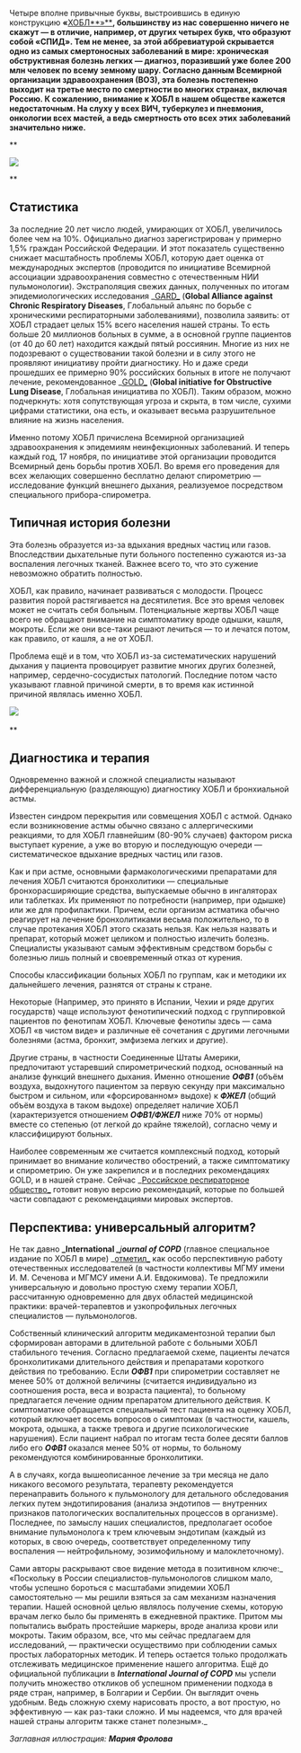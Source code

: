 Четыре вполне привычные буквы, выстроившись в единую конструкцию **«**[ХОБЛ**»**](http://apps.who.int/classifications/icd10/browse/2016/en#/J44)**, большинству из нас совершенно ничего не скажут **—** в отличие, например, от других четырех букв, что образуют собой «СПИД». Тем не менее, за этой аббревиатурой скрывается одно из самых смертоносных заболеваний в мире: хроническая обструктивная болезнь легких — диагноз, поразивший уже более 200 млн человек по всему земному шару. Согласно данным Всемирной организации здравоохранения (ВОЗ), эта болезнь постепенно выходит** **на третье место по смертности во многих странах, включая Россию. К сожалению, внимание к ХОБЛ в нашем обществе кажется недостаточным. На слуху у всех ВИЧ, туберкулез и пневмония, онкологии всех мастей, а ведь смертность ото всех этих заболеваний значительно ниже.**

**

**![](https://assets.discours.io/unsafe/900x/production/image/4cccea50-a54e-11e8-bfc7-9b5979ddfe3f.jpeg)**

**

## Статистика

За последние 20 лет число людей, умирающих от ХОБЛ, увеличилось более чем на 10%. Официально диагноз зарегистрирован у примерно 1,5% граждан Российской Федерации. И этот показатель существенно снижает масштабность проблемы ХОБЛ, которую дает оценка от международных экспертов (проводится по инициативе Всемирной ассоциации здравоохранения совместно с отечественным НИИ пульмонологии). Экстраполяция свежих данных, полученных по итогам эпидемиологических исследования _[GARD_](http://www.who.int/gard/en/) (**Global Alliance against Chronic Respiratory Diseases**, Глобальный альянс по борьбе с хроническими респираторными заболеваниями), позволила заявить: от ХОБЛ страдает целых 15% всего населения нашей страны. То есть больше 20 миллионов больных в сумме, а в основной группе пациентов (от 40 до 60 лет) находится каждый пятый россиянин. Многие из них не подозревают о существовании такой болезни и в силу этого не проявляют инициативу пройти диагностику. Но и даже среди прошедших ее примерно 90% российских больных в итоге не получают лечение, рекомендованное _[GOLD_](http://goldcopd.org/wp-content/uploads/2016/12/wms-GOLD-2017-Pocket-Guide.pdf) (**Global initiative for Obstructive Lung Disease**, Глобальная инициатива по ХОБЛ). Таким образом, можно подчеркнуть: хотя сопутствующая угроза и скрыта, в том числе, сухими цифрами статистики, она есть, и оказывает весьма разрушительное влияние на жизнь населения.

Именно потому ХОБЛ причислена Всемирной организацией здравоохранения к эпидемиям неинфекционных заболеваний. И теперь каждый год, 17 ноября, по инициативе этой организации проводится Всемирный день борьбы против ХОБЛ. Во время его проведения для всех желающих совершенно бесплатно делают спирометрию — исследование функций внешнего дыхания, реализуемое посредством специального прибора-спирометра.

## Типичная история болезни

Эта болезнь образуется из-за вдыхания вредных частиц или газов. Впоследствии дыхательные пути больного постепенно сужаются из-за воспаления легочных тканей. Важнее всего то, что это сужение невозможно обратить полностью.

ХОБЛ, как правило, начинает развиваться с молодости. Процесс развития порой растягивается на десятилетия. Все это время человек может не считать себя больным. Потенциальные жертвы ХОБЛ чаще всего не обращают внимание на симптоматику вроде одышки, кашля, мокроты. Если же они все-таки решают лечиться — то и лечатся потом, как правило, от кашля, а не от ХОБЛ. 

Проблема ещё и в том, что ХОБЛ из-за систематических нарушений дыхания у пациента провоцирует развитие многих других болезней, например, сердечно-сосудистых патологий. Последние потом часто указывают главной причиной смерти, в то время как истинной причиной являлась именно ХОБЛ.

![](https://assets.discours.io/unsafe/900x/production/image/4d2da7f0-a54e-11e8-bfc7-9b5979ddfe3f.jpeg)​

**

## Диагностика и терапия 

Одновременно важной и сложной специалисты называют дифференциальную (разделяющую) диагностику ХОБЛ и бронхиальной астмы.

Известен синдром перекрытия или совмещения ХОБЛ с астмой. Однако если возникновение астмы обычно связано с аллергическими реакциями, то для ХОБЛ главнейшим (80-90% случаев) фактором риска выступает курение, а уже во вторую и последующую очереди — систематическое вдыхание вредных частиц или газов.

Как и при астме, основными фармакологическими препаратами для лечения ХОБЛ считаются бронхолитики — специальные бронхорасширяющие средства, выпускаемые обычно в ингаляторах или таблетках. Их применяют по потребности (например, при одышке) или же для профилактики. Причем, если организм астматика обычно реагирует на лечение бронхолитиками весьма положительно, то в случае протекания ХОБЛ этого сказать нельзя. Как нельзя назвать и препарат, который может целиком и полностью излечить болезнь. Специалисты указывают самым эффективным средством борьбы с болезнью лишь полный и своевременный отказ от курения.

Способы классификации больных ХОБЛ по группам, как и методики их дальнейшего лечения, разнятся от страны к стране.

Некоторые (Например, это принято в Испании, Чехии и ряде других государств) чаще используют фенотипический подход с группировкой пациентов по фенотипам ХОБЛ. Ключевые фенотипы здесь — сама ХОБЛ «в чистом виде» и различные её сочетания с другими легочными болезнями (астма, бронхит, эмфизема легких и другие).

Другие страны, в частности Соединенные Штаты Америки, предпочитают устаревший спирометрический подход, основанный на анализе функций внешнего дыхания. Именно отношение **_ОФВ1_** (объём воздуха, выдохнутого пациентом за первую секунду при максимально быстром и сильном, или «форсированном» выдохе) к **_ФЖЕЛ_** (общий объём воздуха в таком выдохе) определяет наличие ХОБЛ (характеризуется отношением **_ОФВ1/ФЖЕЛ_** ниже 70% от нормы) вместе со степенью (от легкой до крайне тяжелой), согласно чему и классифицируют больных.

Наиболее современным же считается комплексный подход, который принимает во внимание количество обострений, а также симптоматику и спирометрию. Он уже закрепился и в последних рекомендациях GOLD, и в нашей стране. Сейчас _[Российское респираторное общество_](http://spulmo.ru/) готовит новую версию рекомендаций, которые по большей части совпадают с рекомендациями мировых экспертов.

## Перспектива: универсальный алгоритм?

Не так давно **_International _**_j_**_ournal of COPD_** (главное специальное издание по ХОБЛ в мире) _[отметил_](https://www.dovepress.com/approaches-to-drug-therapy-for-copd-in-russia-a-proposed-therapeutic-a-peer-reviewed-article-COPD) как особо перспективную работу отечественных исследователей (в частности коллективы МГМУ имени И. М. Сеченова и МГМСУ имени А.И. Евдокимова). Те предложили универсальную и довольно простую схему терапии ХОБЛ, рассчитанную одновременно для двух областей медицинской практики: врачей-терапевтов и узкопрофильных легочных специалистов — пульмонологов.

Собственный клинический алгоритм медикаментозной терапии был сформирован авторами в длительной работе с больными ХОБЛ стабильного течения. Согласно предлагаемой схеме, пациенты лечатся бронхолитиками длительного действия и препаратами короткого действия по требованию. Если **_ОФВ1_** при спирометрии составляет не менее 50% от должной величины (считается индивидуально из соотношения роста, веса и возраста пациента), то больному предлагается лечение одним препаратом длительного действия. К симптоматике обращается специальный тест пациента на оценку ХОБЛ, который включает восемь вопросов о симптомах (в частности, кашель, мокрота, одышка, а также тревога и другие психологические нарушения). Если пациент набрал по итогам теста более десяти баллов либо его **_ОФВ1_** оказался менее 50% от нормы, то больному рекомендуются комбинированные бронхолитики.

А в случаях, когда вышеописанное лечение за три месяца не дало никакого весомого результата, терапевту рекомендуется перенаправить больного к пульмонологу для детального обследования легких путем эндотипирования (анализа эндотипов — внутренних признаков патологических воспалительных процессов в организме). Последнее, по замыслу наших специалистов, предполагает особое внимание пульмонолога к трем ключевым эндотипам (каждый из которых, в свою очередь, соответствует определенному типу воспаления — нейтрофильному, эозимофильному и малоклеточному).

Сами авторы раскрывают свое видение метода в позитивном ключе:_ «Поскольку в России специалистов-пульмонологов слишком мало, чтобы успешно бороться с масштабами эпидемии ХОБЛ самостоятельно — мы решили взяться за сам механизм назначения терапии. Нашей основной целью являлось получение схемы, которую врачам легко было бы применять в ежедневной практике. Притом мы попытались выбрать простейшие маркеры, вроде анализа крови или мокроты. Таким образом, все, что мы сейчас предлагаем для исследований, — практически осуществимо при соблюдении самых простых лабораторных методик. И теперь остается только продолжать отслеживать медицинское применение нашего алгоритма. Ещё до официальной публикации в _**_International Journal of COPD_**_ мы успели получить множество откликов об успешном применении подхода в ряде стран, например, в Болгарии и Сербии. Он выглядит очень удобным. Ведь сложную схему нарисовать просто, а вот простую, но эффективную — как раз-таки сложно. И мы надеемся, что для врачей нашей страны алгоритм также станет полезным»._

_Заглавная иллюстрация: **Мария Фролова**_
